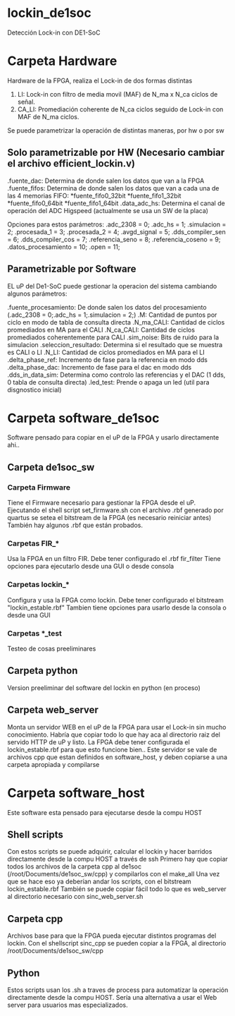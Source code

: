 # lockin_de1soc
Detección Lock-in con DE1-SoC

# Carpeta Hardware
Hardware de la FPGA, realiza el Lock-in de dos formas distintas

1) LI: Lock-in con filtro de media movil (MAF) de N_ma x N_ca ciclos de señal.
2) CA_LI: Promediación coherente de N_ca ciclos seguido de Lock-in con MAF de N_ma ciclos.

Se puede parametrizar la operación de distintas maneras, por hw o por sw

## Solo parametrizable por HW (Necesario cambiar el archivo efficient_lockin.v)

.fuente_dac:	Determina de donde salen los datos que van a la FPGA
.fuente_fifos: Determina de donde salen los datos que van a cada una de las 4 memorias FIFO:
	*fuente_fifo0_32bit
	*fuente_fifo1_32bit
	*fuente_fifo0_64bit
	*fuente_fifo1_64bit
.data_adc_hs: Determina el canal de operación del ADC Higspeed (actualmente se usa un SW de la placa)

Opciones para estos parámetros:
.adc_2308 = 0;
.adc_hs = 1;
.simulacion = 2;
.procesada_1 = 3;
.procesada_2 = 4;
.avgd_signal = 5;
.dds_compiler_sen = 6;
.dds_compiler_cos = 7;
.referencia_seno = 8;
.referencia_coseno = 9;
.datos_procesamiento = 10;
.open = 11;

## Parametrizable por Software
EL uP del De1-SoC puede gestionar la operacion del sistema cambiando algunos parámetros:

.fuente_procesamiento: De donde salen los datos del procesamiento (.adc_2308 = 0;.adc_hs = 1;.simulacion = 2;)
.M: Cantidad de puntos por ciclo en modo de tabla de consulta directa
.N_ma_CALI: Cantidad de ciclos promediados en MA para el CALI
.N_ca_CALI: Cantidad de ciclos promediados coherentemente para CALI
.sim_noise: Bits de ruido para la simulacion
.seleccion_resultado: Determina si el resultado que se muestra es CALI o LI
.N_LI: Cantidad de ciclos promediados en MA para el LI
.delta_phase_ref: Incremento de fase para la referencia en modo dds
.delta_phase_dac: Incremento de fase para el dac en modo dds
.dds_in_data_sim: Determina como controlo las referencias y el DAC (1 dds, 0 tabla de consulta directa)
.led_test: Prende o apaga un led (util para disgnostico inicial)

# Carpeta software_de1soc
Software pensado para copiar en el uP de la FPGA y usarlo directamente ahi..

## Carpeta de1soc_sw

### Carpeta Firmware
Tiene el Firmware necesario para gestionar la FPGA desde el uP. 
Ejecutando el shell script set_firmware.sh con el archivo .rbf generado por quartus se setea el bitstream de la FPGA (es necesario reiniciar antes)
También hay algunos .rbf que están probados.

### Carpetas FIR_*
Usa la FPGA en un filtro FIR. Debe tener configurado el .rbf fir_filter
Tiene opciones para ejecutarlo desde una GUI o desde consola

### Carpetas lockin_*
Configura y usa la FPGA como lockin. Debe tener configurado el bitstream "lockin_estable.rbf"
Tambien tiene opciones para usarlo desde la consola o desde una GUI

### Carpetas *_test
Testeo de cosas preeliminares

## Carpeta python
Version preeliminar del software del lockin en python (en proceso)

## Carpeta web_server
Monta un servidor WEB en el uP de la FPGA para usar el Lock-in sin mucho conocimiento.
Habría que copiar todo lo que hay aca al directorio raiz del servido HTTP de uP y listo.
La FPGA debe tener configurada el lockin_estable.rbf para que esto funcione bien..
Este servidor se vale de archivos cpp que estan definidos en software_host, y deben copiarse a una carpeta apropiada y compilarse


# Carpeta software_host
Este software esta pensado para ejecutarse desde la compu HOST

## Shell scripts
Con estos scripts se puede adquirir, calcular el lockin y hacer barridos directamente desde la compu HOST a través de ssh
Primero hay que copiar todos los archivos de la carpeta cpp al de1soc (/root/Documents/de1soc_sw/cpp) y compilarlos con el make_all
Una vez que se hace eso ya deberían andar los scripts, con el bitstream lockin_estable.rbf
También se puede copiar fácil todo lo que es web_server al directorio necesario con sinc_web_server.sh

## Carpeta cpp
Archivos base para que la FPGA pueda ejecutar distintos programas del lockin. 
Con el shellscript sinc_cpp se pueden copiar a la FPGA, al directorio /root/Documents/de1soc_sw/cpp

## Python
Estos scripts usan los .sh a traves de process para automatizar la operación directamente desde la compu HOST.
Sería una alternativa a usar el Web server para usuarios mas especializados.




